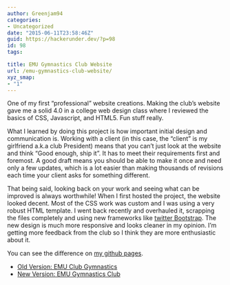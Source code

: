 ```yaml
---
author: Greenjam94
categories:
- Uncategorized
date: "2015-06-11T23:58:46Z"
guid: https://hackerunder.dev/?p=98
id: 98
tags:

title: EMU Gymnastics Club Website
url: /emu-gymnastics-club-website/
xyz_smap:
- "1"
---
```


One of my first “professional” website creations. Making the club’s website gave me a solid 4.0 in a college web design class where I reviewed the basics of CSS, Javascript, and HTML5. Fun stuff really.

What I learned by doing this project is how important initial design and communication is. Working with a client (in this case, the “client” is my girlfriend a.k.a club President) means that you can’t just look at the website and think “Good enough, ship it”. It has to meet their requirements first and foremost. A good draft means you should be able to make it once and need only a few updates, which is a lot easier than making thousands of revisions each time your client asks for something different.

That being said, looking back on your work and seeing what can be improved is always worthwhile! When I first hosted the project, the website looked decent. Most of the CSS work was custom and I was using a very robust HTML template. I went back recently and overhauled it, scrapping the files completely and using new frameworks like [twitter Bootstrap](http://getbootstrap.com/). The new design is much more responsive and looks cleaner in my opinion. I’m getting more feedback from the club so I think they are more enthusiastic about it.

You can see the difference on [my github pages](http://greenjam94.github.io).

- [Old Version: EMU Club Gymnastics](http://greenjam94.github.io/emuClubGymnasticsOld/)
- [New Version: EMU Gymnastics Club](http://greenjam94.github.io/emuClubGymnastics/)